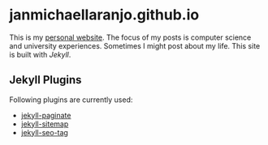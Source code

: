 # janmichaellaranjo.github.io
This is my [personal website](https://janlaranjo.github.io). The focus of my posts is computer science and university experiences.
Sometimes I might post about my life. This site is built with *Jekyll*.

## Jekyll Plugins
Following plugins are currently used:

* [jekyll-paginate](https://jekyllrb.com/docs/pagination/)
* [jekyll-sitemap](https://github.com/jekyll/jekyll-sitemap)
* [jekyll-seo-tag](https://github.com/jekyll/jekyll-seo-tag)
